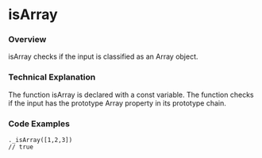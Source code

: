 # isArray

### Overview

isArray checks if the input is classified as an Array object.


### Technical Explanation

The function isArray is declared with a const variable. The function checks if the input has the prototype Array property in its prototype chain. 

### Code Examples



```
._isArray([1,2,3])
// true
```
